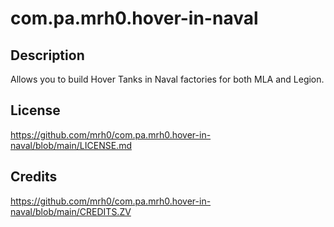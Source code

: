 # com.pa.mrh0.hover-in-naval

## Description
Allows you to build Hover Tanks in Naval factories for both MLA and Legion.

## License
https://github.com/mrh0/com.pa.mrh0.hover-in-naval/blob/main/LICENSE.md
 
## Credits
https://github.com/mrh0/com.pa.mrh0.hover-in-naval/blob/main/CREDITS.ZV